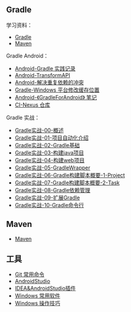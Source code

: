 ## Gradle

学习资料：

- [Gradle](#gradle)
- [Maven](#maven)

Gradle Android：

- [Android-Gradle 实践记录](Gradle/Android-Gradle实践记录.md)
- [Android-TransformAPI](Gradle/Android-TransformAPI.md)
- [Android-解决重复依赖的冲突](Gradle/Android-解决重复依赖的冲突.md)
- [Gradle-Windows 平台修改缓存位置](Gradle/Gradle-Windows平台修改缓存位置.md)
- [Android-《GradleForAndroid》 笔记](Gradle/Android-GradleForAndroid.md)
- [CI-Nexus 仓库](Gradle/CI-Nexus仓库.md)

Gradle 实战：

- [Gradle实战-00-概述](Gradle/Gradle实战-00-概述.md)
- [Gradle实战-01-项目自动化介绍](Gradle/Gradle实战-01-项目自动化介绍)
- [Gradle实战-02-Gradle基础](Gradle/Gradle实战-02-Gradle基础.md)
- [Gradle实战-03-构建java项目](Gradle/Gradle实战-03-构建java项目.md)
- [Gradle实战-04-构建web项目](Gradle/Gradle实战-04-构建web项目.md)
- [Gradle实战-05-GradleWrapper](Gradle/Gradle实战-05-GradleWrapper.md)
- [Gradle实战-06-Gradle构建脚本概要-1-Project](Gradle/Gradle实战-06-Gradle构建脚本概要-1-Project.md)
- [Gradle实战-07-Gradle构建脚本概要-2-Task](Gradle/Gradle实战-07-Gradle构建脚本概要-2-Task.md)
- [Gradle实战-08-Gradle依赖管理](Gradle/Gradle实战-08-Gradle依赖管理.md)
- [Gradle实战-09-扩展Gradle](Gradle/Gradle实战-09-扩展Gradle.md)
- [Gradle实战-10-Gradle命令行](Gradle/Gradle实战-10-Gradle命令行.md)

## Maven

- [Maven](#maven)

## 工具

- [Git 常用命令](Tools/Git基础命令.md)
- [AndroidStudio](Tools/Android.md)
- [IDEA&AndroidStudio插件](Tools/IDEA&AndroidStudio插件.md)
- [Windows 常用软件](Tools/Windows-Software-List.md)
- [Windows 操作技巧](Tools/Windows-operating-skill.md)
